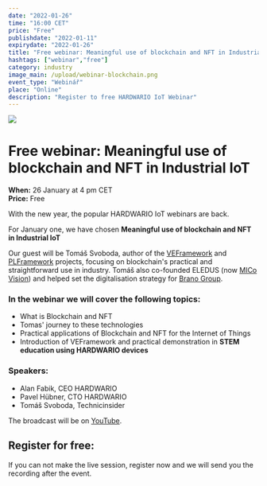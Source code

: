 ```yaml
---
date: "2022-01-26"
time: "16:00 CET"
price: "Free"
publishdate: "2022-01-11"
expirydate: "2022-01-26"
title: "Free webinar: Meaningful use of blockchain and NFT in Industrial IoT"
hashtags: ["webinar","free"]
category: industry
image_main: /upload/webinar-blockchain.png
event_type: "Webinář"
place: "Online"
description: "Register to free HARDWARIO IoT Webinar"
---
```


<div class = "row">
<div class = "col pr-30 font-17 font-lnh30">
<img class = "w-100" src = "/upload/webinar-blockchain.png"/>
<h1 class="font-weight-black font-36 font-md-46 pb-20 pb-md-30 font-md-lnh48 d-none" style = "">Free webinar: Meaningful use of blockchain and NFT in Industrial IoT</h1>

<p class = "pt-15 pb-15">
<strong>When:</strong> 26 January at 4 pm CET<br/>
<strong>Price:</strong> Free</p>

<p class = "pb-15">With the new year, the popular HARDWARIO IoT webinars are back.</p>

<p class = "pb-25">For January one, we have chosen <strong>Meaningful use of blockchain and NFT in Industrial IoT</strong></p> 

<p class = "pb-25">Our guest will be Tomáš Svoboda, author of the <a href = "https://veframework.com" target = "_blank">VEFramework</a> and <a href = "https://plframework.com" target = "_blank">PLFramework</a> projects, focusing on blockchain's practical and straightforward use in industry. Tomáš also co-founded ELEDUS (now <a href = "https://vision.mico.cz" target = "_blank">MICo Vision</a>) and helped set the digitalisation strategy for <a href = "https://brano.eu" target = "_blank">Brano Group</a>.</p>

<h3 class = "font-weight-bold font-20 pb-10">In the webinar we will cover the following topics:</h3>
<ul class = "pb-15">
<li class = "pb-0">What is Blockchain and NFT</li>
<li class = "pb-0">Tomas' journey to these technologies</li>
<li class = "pb-0">Practical applications of Blockchain and NFT for the Internet of Things</li>
<li class = "pb-0">Introduction of VEFramework and practical demonstration in <strong>STEM education using HARDWARIO devices</strong></li>
</ul>

<h3 class = "font-weight-bold font-20 pb-10">Speakers:</h3>
<ul class = "pb-15">
<li class = "pb-0">Alan Fabik, CEO HARDWARIO</li>
<li class = "pb-0">Pavel Hübner, CTO HARDWARIO</li>
<li class = "pb-0">Tomáš Svoboda, Technicinsider</li>
</ul>

<p>The broadcast will be on <a target = "_blank" href = "https://www.youtube.com/hardwario/">YouTube</a>.

</div>
<div class = "col-12 col-md-5">
<div class = "px-10 py-20 mb-20 shadow">
<h2 class = "font-weight-black font-24 font-md-24 mb-20">Register for free:</h2>
<script charset="utf-8" type="text/javascript" src="//js.hsforms.net/forms/shell.js"></script>
<script>
jQuery(window).scroll(function() {
if (!jQuery('.hbspt-form').length) {
hbspt.forms.create({
    portalId: "5453210",
    formId: "065ae2c2-4929-4e07-bb56-9143c83ce112"
});
}
});
</script>
<p class = "font-14 font-lnh16">If you can not make the live session, register now and we will send you the recording after the event.</p>
</div>
</div>
</div>
